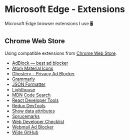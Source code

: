 # Microsoft Edge - Extensions


Microsoft Edge browser extensions I use 🖥️

## Chrome Web Store

Using compatible extensions from [Chrome Web Store](https://chrome.google.com/webstore/category/extensions).

- [AdBlock — best ad blocker](https://chrome.google.com/webstore/detail/adblock-%E2%80%94-best-ad-blocker/gighmmpiobklfepjocnamgkkbiglidom)
- [Atom Material Icons](https://chrome.google.com/webstore/detail/atom-material-icons/pljfkbaipkidhmaljaaakibigbcmmpnc)
- [Ghostery – Privacy Ad Blocker](https://chrome.google.com/webstore/detail/ghostery-%E2%80%93-privacy-ad-blo/mlomiejdfkolichcflejclcbmpeaniij)
- [Grammarly](https://chrome.google.com/webstore/detail/grammarly-grammar-checker/kbfnbcaeplbcioakkpcpgfkobkghlhen)
- [JSON Formatter](https://chrome.google.com/webstore/detail/json-formatter/bcjindcccaagfpapjjmafapmmgkkhgoa)
- [Lighthouse](https://chrome.google.com/webstore/detail/lighthouse/blipmdconlkpinefehnmjammfjpmpbjk)
- [MDN Code Search](https://chrome.google.com/webstore/detail/mdn-code-search/nifjgldbgogopimfdfclafkhbadkjfca)
- [React Developer Tools](https://chrome.google.com/webstore/detail/react-developer-tools/fmkadmapgofadopljbjfkapdkoienihi)
- [Redux DevTools](https://chrome.google.com/webstore/detail/redux-devtools/lmhkpmbekcpmknklioeibfkpmmfibljd)
- [Show data attributes](https://chrome.google.com/webstore/detail/show-data-attributes/pidodppoaapknmhbdpkfpffkdeppgmie)
- [Sprucemarks](https://chrome.google.com/webstore/detail/sprucemarks/fakeocdnmmmnokabaiflppclocckihoj)
- [Web Developer Checklist](https://chrome.google.com/webstore/detail/web-developer-checklist/iahamcpedabephpcgkeikbclmaljebjp)
- [Webmail Ad Blocker](https://chrome.google.com/webstore/detail/webmail-ad-blocker/cbhfdchmklhpcngcgjmpdbjakdggkkjp)
- [Wide GitHub](https://chrome.google.com/webstore/detail/wide-github/kaalofacklcidaampbokdplbklpeldpj)
